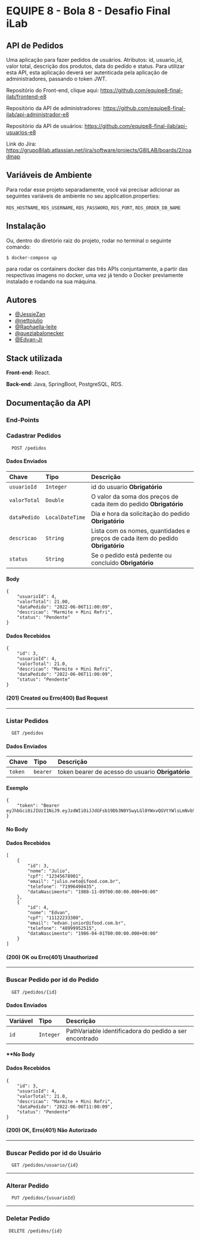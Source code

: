 # EQUIPE 8 - Bola 8 - Desafio Final iLab

## API de Pedidos

Uma aplicação para fazer pedidos de usuários. Atributos: id, usuario_id, valor total, descrição dos produtos,
data do pedido e status. Para utilizar esta API, esta aplicação deverá ser autenticada pela aplicação
de administradores, passando o token JWT.

Repositório do Front-end, clique aqui: https://github.com/equipe8-final-ilab/frontend-e8

Repositório da API de administradores: https://github.com/equipe8-final-ilab/api-administrador-e8

Repositório da API de usuários: https://github.com/equipe8-final-ilab/api-usuarios-e8

Link do Jira: https://grupo8ilab.atlassian.net/jira/software/projects/G8ILAB/boards/2/roadmap

## Variáveis de Ambiente

Para rodar esse projeto separadamente, você vai precisar adicionar as seguintes variáveis de ambiente no seu 
application.properties:

`RDS_HOSTNAME`, `RDS_USERNAME`, `RDS_PASSWORD`, `RDS_PORT`, `RDS_ORDER_DB_NAME`

## Instalação

Ou, dentro do diretório raiz do projeto, rodar no terminal o seguinte comando:

```
$ docker-compose up
```

para rodar os containers docker das três APIs conjuntamente, a partir das respectivas imagens no docker, uma vez já tendo o Docker previamente instalado e rodando na sua máquina.

## Autores

- [@JessieZan](https://www.github.com/JessieZan)
- [@nettojulio](https://www.github.com/nettojulio)
- [@Raphaella-leite](https://github.com/Raphaella-leite)
- [@queziabalonecker](https://github.com/queziabalonecker)
- [@Edvan-Jr](https://github.com/Edvan-Jr)

## Stack utilizada

**Front-end:** React.

**Back-end:** Java, SpringBoot, PostgreSQL, RDS.


## Documentação da API

### End-Points

### Cadastrar Pedidos

```http
  POST /pedidos
```

#### Dados Enviados

| Chave   | Tipo       | Descrição                           |
| :---------- | :--------- | :---------------------------------- |
| `usuarioId` | `Integer` | id do usuario **Obrigatório** |
| `valorTotal` | `Double` | O valor da soma dos preços de cada item do pedido **Obrigatório** |
| `dataPedido` | `LocalDateTime` | Dia e hora da solicitação do pedido **Obrigatório** |
| `descricao` | `String` | Lista com os nomes, quantidades e preços de cada item do pedido **Obrigatório** |
| `status` | `String` | Se o pedido está pedente ou concluído **Obrigatório** |


#### Body
```http
{
	"usuarioId": 4,
	"valorTotal": 21.00,
	"dataPedido": "2022-06-06T11:00:09",
	"descricao": "Marmite + Mini Refri",
	"status": "Pendente"
}
```

#### Dados Recebidos
```http
{
	"id": 3,
	"usuarioId": 4,
	"valorTotal": 21.0,
	"descricao": "Marmite + Mini Refri",
	"dataPedido": "2022-06-06T11:00:09",
	"status": "Pendente"
}
```

#### (201) Created ou Erro(400) Bad Request

---


### Listar Pedidos

```http
  GET /pedidos
```

#### Dados Enviados

| Chave   | Tipo       | Descrição                                   |
| :---------- | :--------- | :------------------------------------------ |
| `token` | `bearer` | token bearer de acesso do usuario **Obrigatório** |

#### Exemplo
```http
{
	"token": "Bearer eyJhbGciOiJIUzI1NiJ9.eyJzdWIiOiJJdGFsb19Db3N0YSwyLGl0YWxvQGVtYWlsLmNvbSw3MTEyMzQ1Njc4OSIsImlzcyI6IkZvb2RMb3ZlcnMiLCJleHAiOjE2NDg3ODA4Nzl9.0UW7jMU8_S9VvluB3tMDvwRHAbp6ZcMoCoyFRrO6Udk"
}
```

#### No Body

#### Dados Recebidos

```http
[
  	{
		"id": 3,
		"nome": "Julio",
		"cpf": "12345678901",
		"email": "julio.neto@ifood.com.br",
		"telefone": "71996498435",
		"dataNascimento": "1988-11-09T00:00:00.000+00:00"
	},
	{
		"id": 4,
		"nome": "Edvan",
		"cpf": "11122233300",
		"email": "edvan.junior@ifood.com.br",
		"telefone": "48999952515",
		"dataNascimento": "1986-04-01T00:00:00.000+00:00"
	}
]
```

#### (200) OK ou Erro(401) Unauthorized

---


### Buscar Pedido por id do Pedido

```http
  GET /pedidos/{id}
```

#### Dados Enviados

| Variável   | Tipo       | Descrição                                   |
| :---------- | :--------- | :------------------------------------------ |
| `id`      | `Integer` | PathVariable identificadora do pedido a ser encontrado |

#### **No Body

#### Dados Recebidos

```http
{
	"id": 3,
	"usuarioId": 4,
	"valorTotal": 21.0,
	"descricao": "Marmite + Mini Refri",
	"dataPedido": "2022-06-06T11:00:09",
	"status": "Pendente"
}
```

#### (200) OK, Erro(401) Não Autorizado

---

### Buscar Pedido por id do Usuário

```http
  GET /pedidos/usuario/{id}
```

---

### Alterar Pedido

```http
  PUT /pedidos/{usuarioId}
```

---

### Deletar Pedido

```http
 DELETE /pedidos/{id}
```
